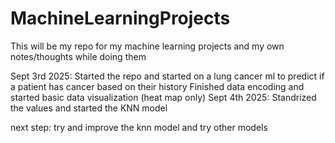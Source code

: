 # MachineLearningProjects

This will be my repo for my machine learning projects and my own notes/thoughts while doing them

Sept 3rd 2025:
Started the repo and started on a lung cancer ml to predict if a patient has cancer based on their history
Finished data encoding and started basic data visualization (heat map only)
 Sept 4th 2025:
 Standrized the values and started the KNN model

next step:
try and improve the knn model and try other models
